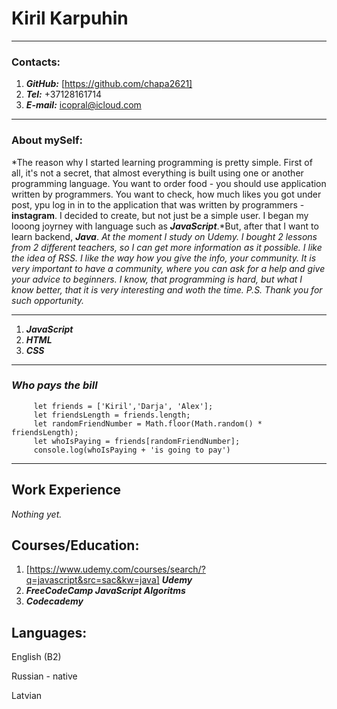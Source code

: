 # **Kiril Karpuhin**



********************

### **Contacts:**

1. ***GitHub:*** [https://github.com/chapa2621]
2. ***Tel:*** +37128161714
3. ***E-mail:*** icopral@icloud.com

*******************

### **About mySelf:**

*The reason why I started learning programming is pretty simple.
First of all, it's not a secret, that almost everything is built
using one or another programming language. You want to order food - 
you should use application written by programmers. You want to check, how 
much likes you got under post, ypu log in in to the application that was written
by programmers - **instagram**. I decided to create, but not just be a simple 
user. I began my looong joyrney with language such as ***JavaScript***.*But, after
that I want to learn backend, ***Java***. *At the moment I study on Udemy.
I bought 2 lessons from 2 different teachers, so I can get more information
as it possible. I like the idea of RSS. I like the way how you give the info,
your community. It is very important to have a community, where you can ask 
for a help and give your advice to beginners. I know, that programming
is hard, but what I know better, that it is very interesting and woth the time.
P.S. Thank you for such opportunity.*

*******************

1. ***JavaScript***
2. ***HTML***
3. ***CSS***

*******************


### *Who pays the bill*


 ```
      let friends = ['Kiril','Darja', 'Alex'];
      let friendsLength = friends.length;
      let randomFriendNumber = Math.floor(Math.random() * friendsLength);
      let whoIsPaying = friends[randomFriendNumber];
      console.log(whoIsPaying + 'is going to pay')
   ```   
      
 *******************     
      
 ## **Work Experience**  
 
 *Nothing yet.*
 
 ## **Courses/Education:**
 
 1. [https://www.udemy.com/courses/search/?q=javascript&src=sac&kw=java] ***Udemy***
 2. ***FreeCodeCamp JavaScript Algoritms***
 3. ***Codecademy***

## **Languages:**

English (B2)

Russian  - native

Latvian
   
 
  
  
   
